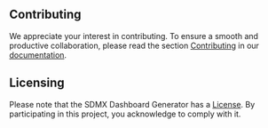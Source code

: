 ## Contributing

We appreciate your interest in contributing. To ensure a smooth and productive collaboration, please read the section [Contributing](https://urban-memory-73nlz2m.pages.github.io/contributing.html) in our [documentation](https://urban-memory-73nlz2m.pages.github.io/index.html).

## Licensing

Please note that the SDMX Dashboard Generator has a [License](LICENCE.pdf). By participating in this project, you acknowledge to comply with it.
